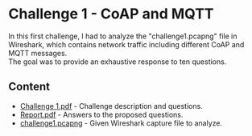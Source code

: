 # Challenge 1 - CoAP and MQTT
In this first challenge, I had to analyze the "challenge1.pcapng" file in Wireshark, which contains network traffic including different CoAP and MQTT messages.\
The goal was to provide an exhaustive response to ten questions.

## Content
* [Challenge 1.pdf](https://github.com/savoiadiego/iot-challenges-2020-2021/blob/main/Challenge%201%20-%20CoAP%20and%20MQTT/Challenge%201.pdf) - Challenge description and questions.
* [Report.pdf](https://github.com/savoiadiego/iot-challenges-2020-2021/blob/main/Challenge%201%20-%20CoAP%20and%20MQTT/Report.pdf) - Answers to the proposed questions.
* [challenge1.pcapng](https://github.com/savoiadiego/iot-challenges-2020-2021/blob/main/Challenge%201%20-%20CoAP%20and%20MQTT/challenge1.pcapng) - Given Wireshark capture file to analyze.
